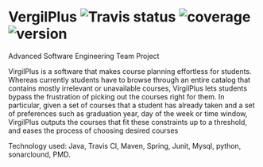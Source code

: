 # VergilPlus ![Travis status](https://travis-ci.com/pow25/vergilplus.svg?branch=master) ![coverage](https://img.shields.io/badge/coverage-0%25-yellowgreen.svg?maxAge=2592000) ![version](https://img.shields.io/badge/version-1.0.9-blue.svg?maxAge=2592000)

Advanced Software Engineering Team Project

VirgilPlus is a software that makes course planning effortless for students.  Whereas currently students have to browse through an entire catalog that contains mostly irrelevant or unavailable courses, VirgilPlus lets students bypass the frustration of picking out the courses right for them.  In particular, given a set of courses that a student has already taken and a set of preferences such as graduation year, day of the week or time window, VirgilPlus outputs the courses that fit these constraints up to a threshold, and eases the process of choosing desired courses

Technology used: Java, Travis CI, Maven, Spring, Junit, Mysql, python, sonarclound, PMD.
